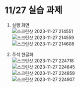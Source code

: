 # 11/27 실습 과제

1. 실행 화면<br>
![스크린샷 2023-11-27 214551](https://github.com/Gdongu/WebPgm/assets/70313873/19252e9f-6bd9-43ca-b11a-069ea9b9e4e7)<br>
![스크린샷 2023-11-27 214559](https://github.com/Gdongu/WebPgm/assets/70313873/6eeef6bb-c52c-4e84-8d8a-48b7128fcf57)<br>
![스크린샷 2023-11-27 214608](https://github.com/Gdongu/WebPgm/assets/70313873/957fcfe2-9997-427c-bf96-d9ab5f67926a)<br>

2. 주석 한글화<br>
![스크린샷 2023-11-27 224718](https://github.com/Gdongu/WebPgm/assets/70313873/eec9cc71-1313-4157-9ebe-affcbb18ad1b)<br>
![스크린샷 2023-11-27 224845](https://github.com/Gdongu/WebPgm/assets/70313873/acb12601-b204-4d92-9c8d-2eb80b506c84)<br>
![스크린샷 2023-11-27 224859](https://github.com/Gdongu/WebPgm/assets/70313873/bcca4342-78d0-4099-b4e3-6577fc96c2ef)<br>
![스크린샷 2023-11-27 224907](https://github.com/Gdongu/WebPgm/assets/70313873/ece64e34-6b20-4573-b985-61da9e673f54)
